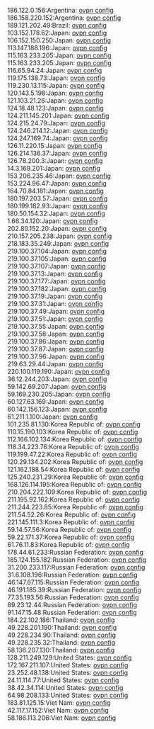 186.122.0.156:Argentina: [ovpn config](vpn/186_122_0_156.ovpn)  
186.158.220.152:Argentina: [ovpn config](vpn/186_158_220_152.ovpn)  
189.121.202.49:Brazil: [ovpn config](vpn/189_121_202_49.ovpn)  
103.152.178.62:Japan: [ovpn config](vpn/103_152_178_62.ovpn)  
106.152.150.250:Japan: [ovpn config](vpn/106_152_150_250.ovpn)  
113.147.188.196:Japan: [ovpn config](vpn/113_147_188_196.ovpn)  
115.163.233.205:Japan: [ovpn config](vpn/115_163_233_205.ovpn)  
115.163.233.205:Japan: [ovpn config](vpn/115_163_233_205.ovpn)  
116.65.94.24:Japan: [ovpn config](vpn/116_65_94_24.ovpn)  
119.175.138.73:Japan: [ovpn config](vpn/119_175_138_73.ovpn)  
119.230.13.115:Japan: [ovpn config](vpn/119_230_13_115.ovpn)  
120.143.5.198:Japan: [ovpn config](vpn/120_143_5_198.ovpn)  
121.103.21.26:Japan: [ovpn config](vpn/121_103_21_26.ovpn)  
124.18.48.123:Japan: [ovpn config](vpn/124_18_48_123.ovpn)  
124.211.145.201:Japan: [ovpn config](vpn/124_211_145_201.ovpn)  
124.215.24.79:Japan: [ovpn config](vpn/124_215_24_79.ovpn)  
124.246.214.12:Japan: [ovpn config](vpn/124_246_214_12.ovpn)  
124.247.169.74:Japan: [ovpn config](vpn/124_247_169_74.ovpn)  
126.11.220.15:Japan: [ovpn config](vpn/126_11_220_15.ovpn)  
126.214.136.37:Japan: [ovpn config](vpn/126_214_136_37.ovpn)  
126.78.200.3:Japan: [ovpn config](vpn/126_78_200_3.ovpn)  
14.3.169.201:Japan: [ovpn config](vpn/14_3_169_201.ovpn)  
153.206.235.46:Japan: [ovpn config](vpn/153_206_235_46.ovpn)  
153.224.96.47:Japan: [ovpn config](vpn/153_224_96_47.ovpn)  
164.70.84.181:Japan: [ovpn config](vpn/164_70_84_181.ovpn)  
180.197.203.57:Japan: [ovpn config](vpn/180_197_203_57.ovpn)  
180.199.182.93:Japan: [ovpn config](vpn/180_199_182_93.ovpn)  
180.50.154.32:Japan: [ovpn config](vpn/180_50_154_32.ovpn)  
1.66.34.120:Japan: [ovpn config](vpn/1_66_34_120.ovpn)  
202.80.152.20:Japan: [ovpn config](vpn/202_80_152_20.ovpn)  
210.157.205.238:Japan: [ovpn config](vpn/210_157_205_238.ovpn)  
218.183.35.249:Japan: [ovpn config](vpn/218_183_35_249.ovpn)  
219.100.37.104:Japan: [ovpn config](vpn/219_100_37_104.ovpn)  
219.100.37.105:Japan: [ovpn config](vpn/219_100_37_105.ovpn)  
219.100.37.107:Japan: [ovpn config](vpn/219_100_37_107.ovpn)  
219.100.37.13:Japan: [ovpn config](vpn/219_100_37_13.ovpn)  
219.100.37.177:Japan: [ovpn config](vpn/219_100_37_177.ovpn)  
219.100.37.182:Japan: [ovpn config](vpn/219_100_37_182.ovpn)  
219.100.37.19:Japan: [ovpn config](vpn/219_100_37_19.ovpn)  
219.100.37.31:Japan: [ovpn config](vpn/219_100_37_31.ovpn)  
219.100.37.49:Japan: [ovpn config](vpn/219_100_37_49.ovpn)  
219.100.37.51:Japan: [ovpn config](vpn/219_100_37_51.ovpn)  
219.100.37.55:Japan: [ovpn config](vpn/219_100_37_55.ovpn)  
219.100.37.58:Japan: [ovpn config](vpn/219_100_37_58.ovpn)  
219.100.37.86:Japan: [ovpn config](vpn/219_100_37_86.ovpn)  
219.100.37.87:Japan: [ovpn config](vpn/219_100_37_87.ovpn)  
219.100.37.96:Japan: [ovpn config](vpn/219_100_37_96.ovpn)  
219.63.29.44:Japan: [ovpn config](vpn/219_63_29_44.ovpn)  
220.100.119.190:Japan: [ovpn config](vpn/220_100_119_190.ovpn)  
36.12.244.203:Japan: [ovpn config](vpn/36_12_244_203.ovpn)  
59.142.69.207:Japan: [ovpn config](vpn/59_142_69_207.ovpn)  
59.169.230.205:Japan: [ovpn config](vpn/59_169_230_205.ovpn)  
60.127.63.169:Japan: [ovpn config](vpn/60_127_63_169.ovpn)  
60.142.156.123:Japan: [ovpn config](vpn/60_142_156_123.ovpn)  
61.211.1.100:Japan: [ovpn config](vpn/61_211_1_100.ovpn)  
101.235.81.130:Korea Republic of: [ovpn config](vpn/101_235_81_130.ovpn)  
110.15.190.103:Korea Republic of: [ovpn config](vpn/110_15_190_103.ovpn)  
112.166.102.134:Korea Republic of: [ovpn config](vpn/112_166_102_134.ovpn)  
118.34.223.76:Korea Republic of: [ovpn config](vpn/118_34_223_76.ovpn)  
119.199.47.22:Korea Republic of: [ovpn config](vpn/119_199_47_22.ovpn)  
120.29.134.202:Korea Republic of: [ovpn config](vpn/120_29_134_202.ovpn)  
121.162.188.54:Korea Republic of: [ovpn config](vpn/121_162_188_54.ovpn)  
125.240.231.29:Korea Republic of: [ovpn config](vpn/125_240_231_29.ovpn)  
168.126.114.195:Korea Republic of: [ovpn config](vpn/168_126_114_195.ovpn)  
210.204.222.109:Korea Republic of: [ovpn config](vpn/210_204_222_109.ovpn)  
211.195.92.162:Korea Republic of: [ovpn config](vpn/211_195_92_162.ovpn)  
211.244.223.85:Korea Republic of: [ovpn config](vpn/211_244_223_85.ovpn)  
211.54.52.26:Korea Republic of: [ovpn config](vpn/211_54_52_26.ovpn)  
221.145.111.3:Korea Republic of: [ovpn config](vpn/221_145_111_3.ovpn)  
59.14.57.56:Korea Republic of: [ovpn config](vpn/59_14_57_56.ovpn)  
59.22.171.37:Korea Republic of: [ovpn config](vpn/59_22_171_37.ovpn)  
61.76.11.83:Korea Republic of: [ovpn config](vpn/61_76_11_83.ovpn)  
178.44.61.233:Russian Federation: [ovpn config](vpn/178_44_61_233.ovpn)  
185.124.155.182:Russian Federation: [ovpn config](vpn/185_124_155_182.ovpn)  
31.200.233.117:Russian Federation: [ovpn config](vpn/31_200_233_117.ovpn)  
31.6.108.196:Russian Federation: [ovpn config](vpn/31_6_108_196.ovpn)  
46.147.67.115:Russian Federation: [ovpn config](vpn/46_147_67_115.ovpn)  
46.191.185.39:Russian Federation: [ovpn config](vpn/46_191_185_39.ovpn)  
77.35.193.56:Russian Federation: [ovpn config](vpn/77_35_193_56.ovpn)  
89.23.12.44:Russian Federation: [ovpn config](vpn/89_23_12_44.ovpn)  
91.147.15.48:Russian Federation: [ovpn config](vpn/91_147_15_48.ovpn)  
184.22.102.186:Thailand: [ovpn config](vpn/184_22_102_186.ovpn)  
49.228.201.190:Thailand: [ovpn config](vpn/49_228_201_190.ovpn)  
49.228.234.90:Thailand: [ovpn config](vpn/49_228_234_90.ovpn)  
49.228.235.32:Thailand: [ovpn config](vpn/49_228_235_32.ovpn)  
58.136.207.130:Thailand: [ovpn config](vpn/58_136_207_130.ovpn)  
128.211.249.129:United States: [ovpn config](vpn/128_211_249_129.ovpn)  
172.167.211.107:United States: [ovpn config](vpn/172_167_211_107.ovpn)  
23.252.48.138:United States: [ovpn config](vpn/23_252_48_138.ovpn)  
24.11.114.77:United States: [ovpn config](vpn/24_11_114_77.ovpn)  
38.42.34.114:United States: [ovpn config](vpn/38_42_34_114.ovpn)  
64.98.208.133:United States: [ovpn config](vpn/64_98_208_133.ovpn)  
183.81.125.15:Viet Nam: [ovpn config](vpn/183_81_125_15.ovpn)  
42.117.17.152:Viet Nam: [ovpn config](vpn/42_117_17_152.ovpn)  
58.186.113.206:Viet Nam: [ovpn config](vpn/58_186_113_206.ovpn)  
